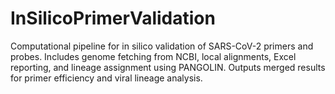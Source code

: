 # InSilicoPrimerValidation
Computational pipeline for in silico validation of SARS-CoV-2 primers and probes. Includes genome fetching from NCBI, local alignments, Excel reporting, and lineage assignment using PANGOLIN. Outputs merged results for primer efficiency and viral lineage analysis.
